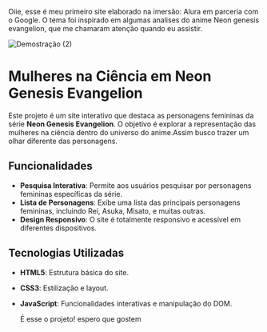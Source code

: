 Oiie,
esse é meu primeiro site elaborado na imersão: Alura em parceria com o Google. O tema foi
inspirado em algumas analises do anime Neon genesis evangelion, que me chamaram atenção quando eu assistir.

![Demostração (2)](https://github.com/user-attachments/assets/e63f32fe-34f5-4500-b462-2bad27b3b57e)

# Mulheres na Ciência em Neon Genesis Evangelion

Este projeto é um site interativo que destaca as personagens femininas da série **Neon Genesis Evangelion**.
O objetivo é explorar a representação das mulheres na ciência dentro do universo do anime.Assim busco trazer 
um olhar diferente das personagens. 

## Funcionalidades

- **Pesquisa Interativa**: Permite aos usuários pesquisar por personagens femininas específicas da série.
- **Lista de Personagens**: Exibe uma lista das principais personagens femininas, incluindo Rei, Asuka, Misato, e muitas outras.
- **Design Responsivo**: O site é totalmente responsivo e acessível em diferentes dispositivos.

## Tecnologias Utilizadas

- **HTML5**: Estrutura básica do site.
- **CSS3**: Estilização e layout.
- **JavaScript**: Funcionalidades interativas e manipulação do DOM.

  É esse o projeto! espero que gostem 
